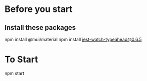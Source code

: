 # Before you start

## Install these packages

npm install @mui/material
npm install jest-watch-typeahead@0.6.5

# To Start

npm start
